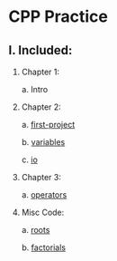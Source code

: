 # CPP Practice


## I. Included:

  1. Chapter 1:

      a. Intro

  2. Chapter 2:

      a. [first-project](./first-project)

      b. [variables](./variables)    

      c. [io](./io)

  3. Chapter 3:

        a. [operators](./operators)

  4. Misc Code:

      a. [roots](./misc-code/roots)

      b. [factorials](./misc-code/factorials)
